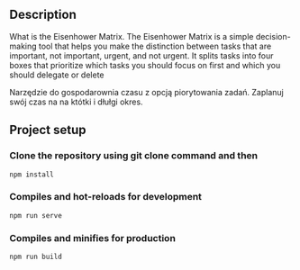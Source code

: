 

## Description

<div>
  <p>
    What is the Eisenhower Matrix. The Eisenhower Matrix is a simple decision-making tool 
that helps you make the distinction between tasks that are important, not important, 
urgent, and not urgent. It splits tasks into four boxes that prioritize which tasks you 
should focus on first and which you should delegate or delete
  </p>
<p>
    Narzędzie do gospodarownia czasu z opcją piorytowania zadań. Zaplanuj swój czas na na któtki i dłułgi okres.
</p>
</div>

## Project setup

### Clone the repository using git clone command and then
```
npm install
```

### Compiles and hot-reloads for development

```
npm run serve
```

### Compiles and minifies for production

```
npm run build
```

